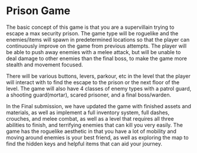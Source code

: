 # Prison Game

The basic concept of this game is that you are a supervillain trying to escape a max security prison. The game type will be roguelike and the enemies/items will spawn in predetermined locations so that the player can continuously improve on the game from previous attempts. 
The player will be able to push away enemies with a melee attack, but will be unable to deal damage to other enemies than the final boss, to make the game more stealth and movement focused. 

There will be various buttons, levers, parkour, etc in the level that the player will interact with to find the escape to the prison or the next floor of the level. The game will also have 4 classes of enemy types with a patrol guard, a shooting guard(mortar), scared prisoner, and a final boss/warden.

In the Final submission, we have updated the game with finished assets and materials, as well as implement a full inventory system, full dashes, crouches, and melee combat, as well as a level that requires all three abilities to finish, and terrifying enemies that can kill you very easily. The game has the roguelike aesthetic in that you have a lot of mobility and moving around enemies is your best friend, as well as exploring the map to find the hidden keys and helpful items that can aid your journey. 

